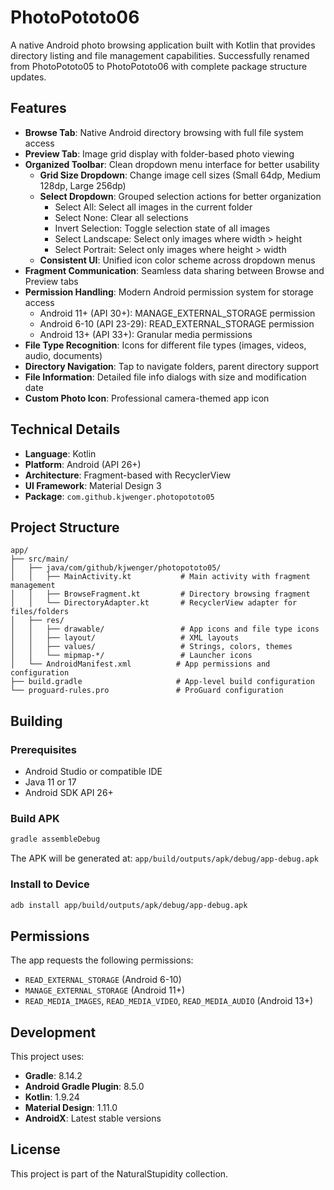 # PhotoPototo06

A native Android photo browsing application built with Kotlin that provides directory listing and file management capabilities. Successfully renamed from PhotoPototo05 to PhotoPototo06 with complete package structure updates.

## Features

- **Browse Tab**: Native Android directory browsing with full file system access
- **Preview Tab**: Image grid display with folder-based photo viewing
- **Organized Toolbar**: Clean dropdown menu interface for better usability
  - **Grid Size Dropdown**: Change image cell sizes (Small 64dp, Medium 128dp, Large 256dp)
  - **Select Dropdown**: Grouped selection actions for better organization
    - Select All: Select all images in the current folder
    - Select None: Clear all selections
    - Invert Selection: Toggle selection state of all images
    - Select Landscape: Select only images where width > height
    - Select Portrait: Select only images where height > width
  - **Consistent UI**: Unified icon color scheme across dropdown menus
- **Fragment Communication**: Seamless data sharing between Browse and Preview tabs
- **Permission Handling**: Modern Android permission system for storage access
  - Android 11+ (API 30+): MANAGE_EXTERNAL_STORAGE permission
  - Android 6-10 (API 23-29): READ_EXTERNAL_STORAGE permission
  - Android 13+ (API 33+): Granular media permissions
- **File Type Recognition**: Icons for different file types (images, videos, audio, documents)
- **Directory Navigation**: Tap to navigate folders, parent directory support
- **File Information**: Detailed file info dialogs with size and modification date
- **Custom Photo Icon**: Professional camera-themed app icon

## Technical Details

- **Language**: Kotlin
- **Platform**: Android (API 26+)
- **Architecture**: Fragment-based with RecyclerView
- **UI Framework**: Material Design 3
- **Package**: `com.github.kjwenger.photopototo05`

## Project Structure

```
app/
├── src/main/
│   ├── java/com/github/kjwenger/photopototo05/
│   │   ├── MainActivity.kt           # Main activity with fragment management
│   │   ├── BrowseFragment.kt         # Directory browsing fragment
│   │   └── DirectoryAdapter.kt       # RecyclerView adapter for files/folders
│   ├── res/
│   │   ├── drawable/                 # App icons and file type icons
│   │   ├── layout/                   # XML layouts
│   │   ├── values/                   # Strings, colors, themes
│   │   └── mipmap-*/                 # Launcher icons
│   └── AndroidManifest.xml          # App permissions and configuration
├── build.gradle                     # App-level build configuration
└── proguard-rules.pro               # ProGuard configuration
```

## Building

### Prerequisites
- Android Studio or compatible IDE
- Java 11 or 17
- Android SDK API 26+

### Build APK
```bash
gradle assembleDebug
```

The APK will be generated at: `app/build/outputs/apk/debug/app-debug.apk`

### Install to Device
```bash
adb install app/build/outputs/apk/debug/app-debug.apk
```

## Permissions

The app requests the following permissions:
- `READ_EXTERNAL_STORAGE` (Android 6-10)
- `MANAGE_EXTERNAL_STORAGE` (Android 11+)
- `READ_MEDIA_IMAGES`, `READ_MEDIA_VIDEO`, `READ_MEDIA_AUDIO` (Android 13+)

## Development

This project uses:
- **Gradle**: 8.14.2
- **Android Gradle Plugin**: 8.5.0
- **Kotlin**: 1.9.24
- **Material Design**: 1.11.0
- **AndroidX**: Latest stable versions

## License

This project is part of the NaturalStupidity collection.